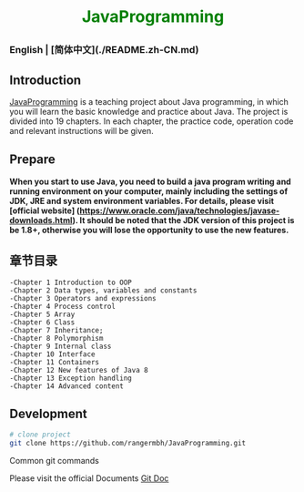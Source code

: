 <h1 align="center" style="color: green">JavaProgramming</p>

<h3>English | [简体中文](./README.zh-CN.md)</h3> 

## Introduction

[JavaProgramming](https://github.com/rangermbh/JavaProgramming.git)
is a teaching project about Java programming, in which you will learn the basic knowledge and practice about Java. The project is divided into 19 chapters. In each chapter, the practice code, operation code and relevant instructions will be given.

## Prepare

**When you start to use Java, you need to build a java program writing and running environment on your computer, mainly including the settings of JDK, JRE and system environment variables. For details, please visit [official website] (https://www.oracle.com/java/technologies/javase-downloads.html). It should be noted that the JDK version of this project is be 1.8+, otherwise you will lose the opportunity to use the new features.**

## 章节目录

```
-Chapter 1 Introduction to OOP
-Chapter 2 Data types, variables and constants
-Chapter 3 Operators and expressions
-Chapter 4 Process control
-Chapter 5 Array
-Chapter 6 Class
-Chapter 7 Inheritance;
-Chapter 8 Polymorphism
-Chapter 9 Internal class
-Chapter 10 Interface
-Chapter 11 Containers
-Chapter 12 New features of Java 8
-Chapter 13 Exception handling
-Chapter 14 Advanced content
```

## Development
```bash
# clone project
git clone https://github.com/rangermbh/JavaProgramming.git
```
Common git commands

Please visit the official Documents [Git Doc](https://git-scm.com/docs)
